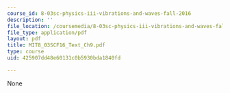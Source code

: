 ```yaml
---
course_id: 8-03sc-physics-iii-vibrations-and-waves-fall-2016
description: ''
file_location: /coursemedia/8-03sc-physics-iii-vibrations-and-waves-fall-2016/425907dd48e60131c0b5930bda1840fd_MIT8_03SCF16_Text_Ch9.pdf
file_type: application/pdf
layout: pdf
title: MIT8_03SCF16_Text_Ch9.pdf
type: course
uid: 425907dd48e60131c0b5930bda1840fd

---
```

None